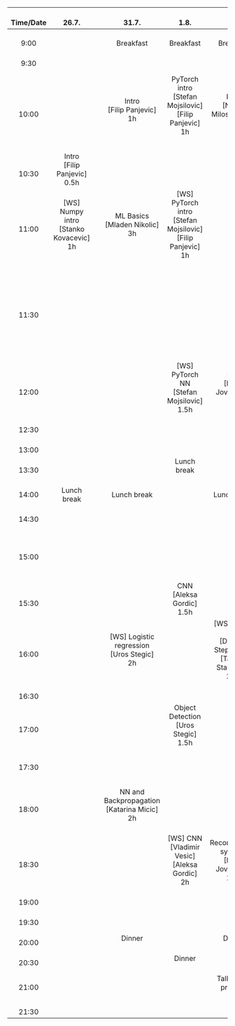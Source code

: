 |    <br>Time/Date    	|                   <br>26.7.                  	|    <br>     	|                      <br>31.7.                      	|                                    <br>1.8.                                   	|                                 <br>2.8.                                 	|                        <br>3.8.                       	|                                     <br>4.8.                                     	|                                                 <br>5.8.                                                 	|                           <br>6.8.                           	|                                 <br>7.8.                                	|                      <br>8.8.                      	|        <br>9.8.        	|             <br>10.8.            	|
|:-------------------:	|:--------------------------------------------:	|:-----------:	|:---------------------------------------------------:	|:-----------------------------------------------------------------------------:	|:------------------------------------------------------------------------:	|:-----------------------------------------------------:	|:--------------------------------------------------------------------------------:	|:--------------------------------------------------------------------------------------------------------:	|:------------------------------------------------------------:	|:-----------------------------------------------------------------------:	|:--------------------------------------------------:	|:----------------------:	|:--------------------------------:	|
|       <br>9:00      	|                                              	|    <br>     	|                    <br> Breakfast                   	|                                 <br>Breakfast                                 	|                               <br>Breakfast                              	|                     <br>Breakfast                     	|                                   <br>Breakfast                                  	|                                               <br>Breakfast                                              	|                         <br>Breakfast                        	|                              <br>Breakfast                              	|                    <br>Breakfast                   	|      <br>Breakfast     	|           <br>Breakfast          	|
|       <br>9:30      	|                     <br>                     	|    <br>     	|                        <br>                         	|                                     <br>                                      	|                                   <br>                                   	|                         <br>                          	|                                       <br>                                       	|                                                   <br>                                                   	|                             <br>                             	|                                  <br>                                   	|                        <br>                        	|          <br>          	|               <br>               	|
|      <br>10:00      	|                     <br>                     	|    <br>     	|           Intro<br>[Filip Panjevic]<br>1h           	| PyTorch intro<br>[Stefan Mojsilovic]<br>[Filip Panjevic]<br>1h<br>   <br>     	|                    RNN<br>[Nikola Milosavljevic]<br>2h                   	|   Unsupervised Learning<br>[Mladen Nikolic]<br>2h     	| Ensemble methods (Boosting, Random Decision Forests)<br>[Predrag Tadic]   <br>2h 	|                                     Industry demo session<br>1.5h                                        	| Leveraging self-supervision<br>[Relja Arandjelovic]<br>2h    	| Machine Learning in Geometric Computer Vision<br>[Filip Panjevic]<br>2h 	| Machine Learning Hardware<br>[Ugljesa Milic]<br>2h 	|          <br>          	|               <br>               	|
|      <br>10:30      	|     Intro<br>[Filip Panjevic]<br>0.5h        	|    <br>     	|                        <br>                         	|                                     <br>                                      	|                                   <br>                                   	|                         <br>                          	|                                       <br>                                       	|                                                   <br>                                                   	|                             <br>                             	|                                  <br>                                   	|                        <br>                        	|          <br>          	|               <br>               	|
|      <br>11:00      	| [WS] Numpy intro<br>[Stanko Kovacevic]<br>1h 	|    <br>     	|        ML Basics<br>[Mladen Nikolic]<br>3h          	|     [WS] PyTorch intro<br>[Stefan Mojsilovic]<br>[Filip Panjevic]<br>1h       	|                                   <br>                                   	|                         <br>                          	|                                       <br>                                       	|                                                   <br>                                                   	|                             <br>                             	|                                  <br>                                   	|                        <br>                        	|          <br>          	|               <br>               	|
|      <br>11:30      	|                     <br>                     	|    <br>     	|                        <br>                         	|                                     <br>                                      	|                                   <br>                                   	|                         <br>                          	|                                       <br>                                       	| Academia session<br>[Mladen Nikolic]<br>[Predrag Tadic]<br>[Junhyung Park]<br>[Radim Spetlik]<br>1.5h    	|                             <br>                             	|                                  <br>                                   	|                        <br>                        	|          <br>          	|               <br>               	|
|      <br>12:00      	|                     <br>                     	|    <br>     	|                        <br>                         	|                 [WS] PyTorch NN<br>[Stefan Mojsilovic]<br>1.5h                	|                      NLP<br>[Milos Jovanovic]<br>2h                      	|           GAN   <br>[Goran Dubajic]<br>2h             	|                  Gaussian processes<br>[Nikola Popovic]<br>1h                    	|                                                   <br>                                                   	|                             <br>                             	|                                  <br>                                   	|                        <br>                        	|          <br>          	|               <br>               	|
|      <br>12:30      	|                     <br>                     	|    <br>     	|                        <br>                         	|                                     <br>                                      	|                                   <br>                                   	|                         <br>                          	|                                       <br>                                       	|                                                   <br>                                                   	|                             <br>                             	|                                  <br>                                   	|                        <br>                        	|          <br>          	|               <br>               	|
|      <br>13:00      	|                     <br>                     	|    <br>     	|                        <br>                         	|                                     <br>                                      	|                                   <br>                                   	|                         <br>                          	|                                 <br> Lunch break                                 	|                                                   <br>                                                   	|                             <br>                             	|                                  <br>                                   	|                        <br>                        	|          <br>          	|         <br> Lunch break         	|
|      <br>13:30      	|                     <br>                     	|    <br>     	|                        <br>                         	|                                  Lunch break                                  	|                                   <br>                                   	|                         <br>                          	|                                       <br>                                       	|                                                   <br>                                                   	|                             <br>                             	|                                  <br>                                   	|                        <br>                        	|          <br>          	|               <br>               	|
|      <br>14:00      	|               <br> Lunch break               	|    <br>     	|                   <br> Lunch break                  	|                                     <br>                                      	|                             <br> Lunch break                             	|                    <br> Lunch break                   	|                                       <br>                                       	|                                             <br> Lunch break                                             	|                       <br> Lunch break                       	|                             <br> Lunch break                            	|                  <br> Lunch break                  	|    <br> Lunch break    	|               <br>               	|
|      <br>14:30      	|                     <br>                     	|    <br>     	|                        <br>                         	|                                     <br>                                      	|                                   <br>                                   	|                         <br>                          	|                                       <br>                                       	|                                                   <br>                                                   	|                             <br>                             	|                                  <br>                                   	|                        <br>                        	|          <br>          	|               <br>               	|
|      <br>15:00      	|                     <br>                     	|    <br>     	|                        <br>                         	|                                     <br>                                      	|                                   <br>                                   	|                         <br>                          	|             Reinforcement Learning<br><br>[Milos Jordanski]<br>3h                	|                                                   <br>                                                   	|                             <br>                             	|                                  <br>                                   	|                        <br>                        	|          <br>          	|    <br> Project presentations    	|
|      <br>15:30      	|                     <br>                     	|    <br>     	|                        <br>                         	|                       CNN<br>[Aleksa Gordic]<br>1.5h                          	|                                   <br>                                   	|                         <br>                          	|                                       <br>                                       	|                                                   <br>                                                   	|                             <br>                             	|                                  <br>                                   	|                        <br>                        	|          <br>          	|               <br>               	|
|      <br>16:00      	|               <br> <br>   <br>               	|    <br>     	|  [WS] Logistic regression<br>[Uros Stegic]   <br>2h 	|                                     <br>                                      	| [WS] RNN + NLP<br>[Danijela Stepanovic]<br>[Tamara Stankovic]<br>2.5h    	|  [WS] GAN<br>[Abi Gicic]<br>[Goran Dubajic]<br>2h     	|                                       <br>                                       	|                                                   <br>                                                   	|                             <br>                             	|                                  <br>                                   	|                        <br>                        	|          <br>          	|               <br>               	|
|      <br>16:30      	|                     <br>                     	|    <br>     	|                        <br>                         	|                                     <br>                                      	|                                   <br>                                   	|                         <br>                          	|                                       <br>                                       	|                                                   <br>                                                   	|                             <br>                             	|                                  <br>                                   	|                        <br>                        	|          <br>          	|               <br>               	|
|      <br>17:00      	|                     <br>                     	|    <br>     	|                        <br>                         	|                  Object Detection<br>[Uros Stegic]<br>1.5h                    	|                                   <br>                                   	|                         <br>                          	|                                       <br>                                       	|                                                   <br>                                                   	|                             <br>                             	|                                  <br>                                   	|                        <br>                        	|          <br>          	|               <br>               	|
|      <br>17:30      	|                     <br>                     	|    <br>     	|                        <br>                         	|                               <br> <br>   <br>                                	|                                   <br>                                   	|                         <br>                          	|                                       <br>                                       	|                                                   <br>                                                   	|                             <br>                             	|                                  <br>                                   	|                        <br>                        	|          <br>          	|               <br>               	|
|      <br>18:00      	|                     <br>                     	|    <br>     	| NN and Backpropagation<br>[Katarina Micic]<br>2h    	|                                     <br>                                      	|                                   <br>                                   	| Variational autoencoders<br>[Ulrich Paquet] <br>2h    	|             [WS] Reinforcement Learning<br>[Milos Brzakovic]   <br>2h            	|                                                   <br>                                                   	|                             <br>                             	|                                  <br>                                   	|                        <br>                        	|          <br>          	|               <br>               	|
|      <br>18:30      	|                     <br>                     	|    <br>     	|                        <br>                         	|          [WS] CNN<br>[Vladimir Vesic]   <br>[Aleksa Gordic]<br>2h             	|           Recommender systems<br>[Milos Jovanovic]<br>1.5h               	|                         <br>                          	|                                       <br>                                       	|                                                   <br>                                                   	|                             <br>                             	|                                  <br>                                   	|                        <br>                        	|          <br>          	|               <br>               	|
|      <br>19:00      	|                     <br>                     	|    <br>     	|                        <br>                         	|                                     <br>                                      	|                                   <br>                                   	|                         <br>                          	|                                       <br>                                       	|                                                   <br>                                                   	|                             <br>                             	|                                  <br>                                   	|                        <br>                        	|          <br>          	|               <br>               	|
|      <br>19:30      	|                     <br>                     	|    <br>     	|                        <br>                         	|                                     <br>                                      	|                                   <br>                                   	|                         <br>                          	|                                       <br>                                       	|                                                   <br>                                                   	|                             <br>                             	|                                  <br>                                   	|                        <br>                        	|          <br>          	|               <br>               	|
|      <br>20:00      	|                     <br>                     	|    <br>     	|                        Dinner                       	|                                     <br>                                      	|                                  Dinner                                  	|                        Dinner                         	|                                      Dinner                                      	|                                                  Dinner                                                  	|                            Dinner                            	|                                  Dinner                                 	|                       Dinner                       	|         Dinner         	|              Hangouts            	|
|      <br>20:30      	|                     <br>                     	|    <br>     	|                        <br>                         	|                                     Dinner                                    	|                                   <br>                                   	|                         <br>                          	|                                       <br>                                       	|                                                   <br>                                                   	|                             <br>                             	|                                  <br>                                   	|                        <br>                        	|          <br>          	|               <br>               	|
|      <br>21:00      	|                     <br>                     	|    <br>     	|                        <br>                         	|                                     <br>                                      	|                            Talk about projects                           	|                  Talk about projects                  	|                                  Projects kickoff                                	|                                           Project related scrum                                          	|                     Project related scrum                    	|                          Project related scrum                          	|                Project related scrum               	|  Project related scrum 	|               <br>               	|
|      <br>21:30      	|                     <br>                     	|    <br>     	|                        <br>                         	|                                     <br>                                      	|                                   <br>                                   	|                         <br>                          	|                                       <br>                                       	|                                                   <br>                                                   	|                             <br>                             	|                                  <br>                                   	|                        <br>                        	|          <br>          	|               <br>               	|
